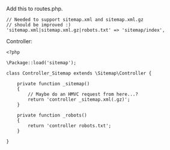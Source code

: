 

Add this to routes.php.

    // Needed to support sitemap.xml and sitemap.xml.gz
    // should be improved :)
    'sitemap.xml|sitemap.xml.gz|robots.txt' => 'sitemap/index',

Controller:

    <?php

    \Package::load('sitemap');

    class Controller_Sitemap extends \Sitemap\Controller {

    	private function _sitemap()
    	{
    		// Maybe do an HMVC request from here...?
    		return 'controller _sitemap.xml(.gz)';
    	}

    	private function _robots()
    	{
    		return 'controller robots.txt';
    	}

    }
